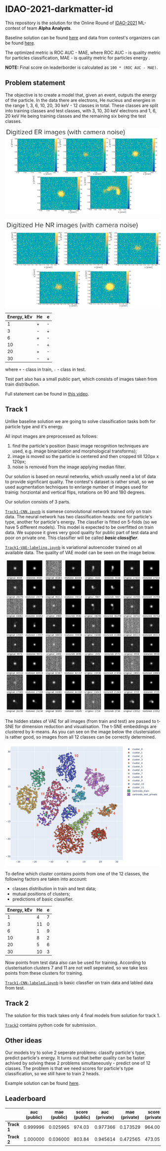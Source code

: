 # IDAO-2021-darkmatter-id

This repository is the solution for the Online Round of [IDAO-2021](https://idao.world/) ML-contest of team **Alpha Analysts**.

Baseline solution can be found [here](https://github.com/abdalazizrashid/idao-21-baseline) and data from contest's organizers can be found [here](https://disk.yandex.ru/d/IC_vZbCcsEt03g).

The optimized metric is ROC AUC - MAE, where ROC AUC - is quality metric for particles classification, MAE - is quality metric for particles energy .

**NOTE:** Final score on leaderborder is calculated as `100 * (ROC AUC - MAE)`.

## Problem statement

The objective is to create a model that, given an event, outputs the energy of the particle.
In the data there are electrons, He nucleus and energies in the range 1, 3, 6, 10, 20, 30 keV - 12 classes in total. These classes are split into training classes and test classes, with 3, 10, 30 keV electrons and 1, 6, 20 keV He being training classes and the remaining six being the test classes.

![images/vae_reconstruction.png](images/statement_01.png)

![images/vae_reconstruction.png](images/statement_02.png)

| Energy, kEv | He | e |
|-------------|----|---|
| 1           | +  | - |
| 3           | -  | + |
| 6           | +  | - |
| 10          | -  | + |
| 20          | +  | - |
| 30          | -  | + |

where `+` - class in train, `-` - class in test.

Test part also has a small public part, which consists of images taken from train distribution.

Full statement can be found in [this video](https://www.youtube.com/watch?v=VzH_58yYz5k).

## Track 1

Unlike baseline solution we are going to solve classification tasks both for particle type and it's energy.

All input images are preprocessed as follows:
1. find the particle's position (basic image recognition techniques are used, e.g. image binarization and morphological transforms);
2. image is moved so the particle is centered and then cropped till 120px x 120px;
3. noise is removed from the image applying median filter.

Our solution is based on neural networks, which usually need a lot of data to provide significant quality. The contest's dataset is rather small, so we used augmentation techniques to enrlarge number of images used for trainig: horziontal and vertical flips, rotations on 90 and 180 degrees.

Our solution consists of 3 parts.

[`Track1-CNN.ipynb`](Track1-CNN.ipynb) is siamese convolutional network trained only on train data. The neural network has two classification heads: one for particle's type, another for particle's energy. The classfier is fitted on 5-folds (so we have 5 different models). This model is expected to be overfitted on train data. We suppose it gives very good quality for public part of test data and poor on private one. This classifier will be called ***basic classifier***.

[`Track1-VAE-labeling.ipynb`](Track1-VAE-labeling.ipynb) is variational autoencoder trained on all available data. The quality of VAE model can be seen on the image below.

![images/vae_reconstruction.png](images/vae_reconstruction.png)

The hidden states of VAE for all images (from train and test) are passed to t-SNE for dimension reduction and visualisation. The t-SNE embeddings are clustered by k-means. As you can see on the image below the clustersiation is rather good, so images from all 12 classes can be correctly determined.

![images/tsne_clusterization.png](images/tsne_clusterization.png)

To define which cluster contains points from one of the 12 classes, the following factors are taken into account:
* classes distribution in train and test data;
* mutual positions of clusters;
* predictions of basic classifier.

| Energy, kEv | He | e |
|-------------|----|---|
| 1           | 4  | 7 |
| 3           | 11 | 0 |
| 6           | 1  | 9 |
| 10          | 8  | 2 |
| 20          | 5  | 6 |
| 30          | 10 | 3 |

Now points from test data also can be used for training. According to clusterisation clusters 7 and 11 are not well seperated, so we take less points from these clusters for training.

[`Track1-CNN-labeled.ipynb`](Track1-CNN-labeled.ipynb) is basic classfier on train data and labled data from test.

## Track 2

The solution for this track takes only 4 final models from solution for track 1.

[`Track2`](Track2) contains python code for submission.

## Other ideas

Our models try to solve 2 seperate problems: classify particle's type, predict particle's energy.
It turns out that better quality can be faster achived by solving these 2 problems simultaneously - predict one of 12 classes.
The problem is that we need scores for particle's type classification, so we still have to train 2 heads.

Example solution can be found [here](extra/Track1-CNN-labeled-2.ipynb). 

## Leaderboard

|             | auc (public) | mae (public) | score (public) | auc (private) | mae (private) | score (private) |
|-------------|--------------|--------------|----------------|---------------|---------------|-----------------|
| **Track 1** | 0.999996     | 0.025965     | 974.03         | 0.977366      | 0.173529      | 964.00          |
| **Track 2** | 1.000000     | 0.036000     | 803.84         | 0.945614      | 0.472565      | 473.05          |

<!---
Our team took the 3rd place on the private leaderboard according to both tracks.
---!>
